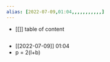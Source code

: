 ```yaml
---
alias: [2022-07-09,01:04,,,,,,,,,,,]
---
```

- [[]]
table of content
```toc
```

- [[2022-07-09]] 01:04
- p = 2(l+b)